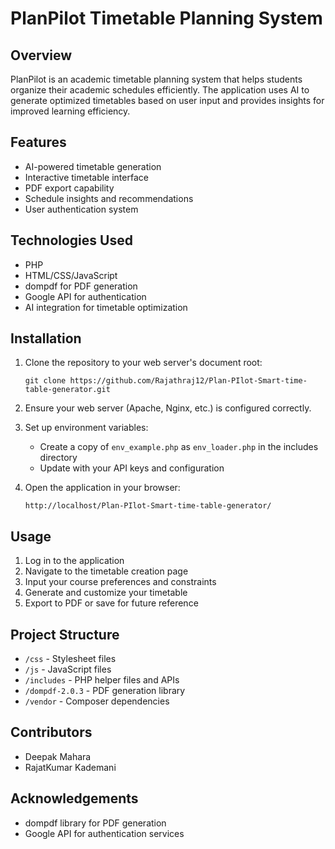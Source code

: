 # PlanPilot Timetable Planning System

## Overview
PlanPilot is an academic timetable planning system that helps students organize their academic schedules efficiently. The application uses AI to generate optimized timetables based on user input and provides insights for improved learning efficiency.

## Features
- AI-powered timetable generation
- Interactive timetable interface
- PDF export capability
- Schedule insights and recommendations
- User authentication system

## Technologies Used
- PHP
- HTML/CSS/JavaScript
- dompdf for PDF generation
- Google API for authentication
- AI integration for timetable optimization

## Installation
1. Clone the repository to your web server's document root:
   ```
   git clone https://github.com/Rajathraj12/Plan-PIlot-Smart-time-table-generator.git
   ```

2. Ensure your web server (Apache, Nginx, etc.) is configured correctly.

3. Set up environment variables:
   - Create a copy of `env_example.php` as `env_loader.php` in the includes directory
   - Update with your API keys and configuration

4. Open the application in your browser:
   ```
   http://localhost/Plan-PIlot-Smart-time-table-generator/
   ```

## Usage
1. Log in to the application
2. Navigate to the timetable creation page
3. Input your course preferences and constraints
4. Generate and customize your timetable
5. Export to PDF or save for future reference

## Project Structure
- `/css` - Stylesheet files
- `/js` - JavaScript files
- `/includes` - PHP helper files and APIs
- `/dompdf-2.0.3` - PDF generation library
- `/vendor` - Composer dependencies


## Contributors
- Deepak Mahara
- RajatKumar Kademani

## Acknowledgements
- dompdf library for PDF generation
- Google API for authentication services
